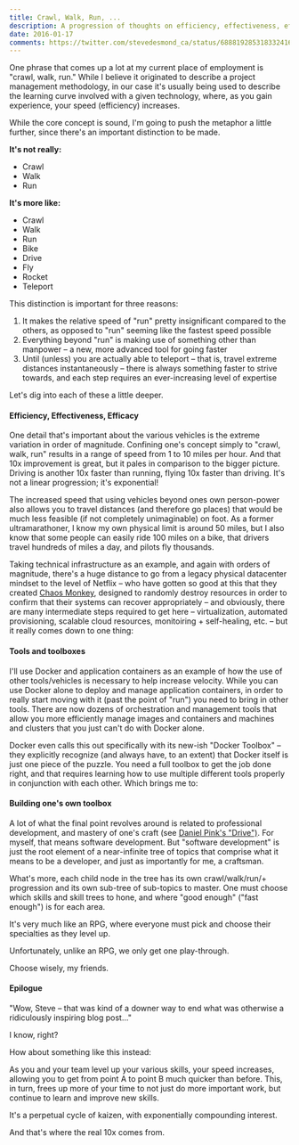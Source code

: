 ```yaml
---
title: Crawl, Walk, Run, ...
description: A progression of thoughts on efficiency, effectiveness, efficacy, tools, toolboxes, professional development, mastery of one's craft, and what 10x really means
date: 2016-01-17
comments: https://twitter.com/stevedesmond_ca/status/688819285318332416
---
```

<p>One phrase that comes up a lot at my current place of employment is "crawl, walk, run." While I believe it originated to describe a project management methodology, in our case it's usually being used to describe the learning curve involved with a given technology, where, as you gain experience, your speed (efficiency) increases.</p>
<p>While the core concept is sound, I'm going to push the metaphor a little further, since there's an important distinction to be made.</p>
<div class="row">
  <div class="col-5 col-sm-3">
    <b>It's not really:</b>
    <ul>
      <li>Crawl</li>
      <li>Walk</li>
      <li>Run</li>
    </ul>
  </div>
  <div class="col-5 col-sm-3">
    <b>It's more like:</b>
    <ul>
      <li>Crawl</li>
      <li>Walk</li>
      <li>Run</li>
      <li>Bike</li>
      <li>Drive</li>
      <li>Fly</li>
      <li>Rocket</li>
      <li>Teleport</li>
    </ul>
  </div>
</div>
<p>This distinction is important for three reasons:</p>
<ol>
  <li>It makes the relative speed of "run" pretty insignificant compared to the others, as opposed to "run" seeming like the fastest speed possible</li>
  <li>Everything beyond "run" is making use of something other than manpower – a new, more advanced tool for going faster</li>
  <li>Until (unless) you are actually able to teleport – that is, travel extreme distances instantaneously – there is always something faster to strive towards, and each step requires an ever-increasing level of expertise</li>
</ol>
<p>Let's dig into each of these a little deeper.</p>
<h4>Efficiency, Effectiveness, Efficacy</h4>
<p>One detail that's important about the various vehicles is the extreme variation in order of magnitude. Confining one's concept simply to "crawl, walk, run" results in a range of speed from 1 to 10 miles per hour. And that 10x improvement is great, but it pales in comparison to the bigger picture. Driving is another 10x faster than running, flying 10x faster than driving. It's not a linear progression; it's exponential!</p>
<p>The increased speed that using vehicles beyond ones own person-power also allows you to travel distances (and therefore go places) that would be much less feasible (if not completely unimaginable) on foot. As a former ultramarathoner, I know my own physical limit is around 50 miles, but I also know that some people can easily ride 100 miles on a bike, that drivers travel hundreds of miles a day, and pilots fly thousands.</p>
<p>Taking technical infrastructure as an example, and again with orders of magnitude, there's a huge distance to go from a legacy physical datacenter mindset to the level of Netflix – who have gotten so good at this that they created <a href="https://github.com/Netflix/SimianArmy/wiki/Chaos-Monkey" target="_blank"><i class="fa fa-github"></i> Chaos Monkey</a>, designed to randomly destroy resources in order to confirm that their systems can recover appropriately – and obviously, there are many intermediate steps required to get here – virtualization, automated provisioning, scalable cloud resources, monitoiring + self-healing, etc. – but it really comes down to one thing:</p>
<h4>Tools and toolboxes</h4>
<p>I'll use Docker and application containers as an example of how the use of other tools/vehicles is necessary to help increase velocity. While you can use Docker alone to deploy and manage application containers, in order to really start moving with it (past the point of "run") you need to bring in other tools. There are now dozens of orchestration and management tools that allow you more efficiently manage images and containers and machines and clusters that you just can't do with Docker alone.</p>
<p>Docker even calls this out specifically with its new-ish "Docker Toolbox" – they explicitly recognize (and always have, to an extent) that Docker itself is just one piece of the puzzle. You need a full toolbox to get the job done right, and that requires learning how to use multiple different tools properly in conjunction with each other. Which brings me to:</p>
<h4>Building one's own toolbox</h4>
<p>A lot of what the final point revolves around is related to professional development, and mastery of one's craft (see <a href="http://www.amazon.com/Drive-Surprising-Truth-About-Motivates/dp/1594484805" target="_blank"><i class="fa fa-book"></i> Daniel Pink's "Drive")</a>. For myself, that means software development. But "software development" is just the root element of a near-infinite tree of topics that comprise what it means to be a developer, and just as importantly for me, a craftsman.</p>
<p>What's more, each child node in the tree has its own crawl/walk/run/+ progression and its own sub-tree of sub-topics to master. One must choose which skills and skill trees to hone, and where "good enough" ("fast enough") is for each area.</p>
<p>It's very much like an RPG, where everyone must pick and choose their specialties as they level up.</p>
<p>Unfortunately, unlike an RPG, we only get one play-through.</p>
<p>Choose wisely, my friends.</p>
<h4>Epilogue</h4>
<p>"Wow, Steve – that was kind of a downer way to end what was otherwise a ridiculously inspiring blog post..."</p>
<p>I know, right?</p>
<p>How about something like this instead:</p>
<p>As you and your team level up your various skills, your speed increases, allowing you to get from point A to point B much quicker than before. This, in turn, frees up more of your time to not just do more important work, but continue to learn and improve new skills.</p>
<p>It's a perpetual cycle of kaizen, with exponentially compounding interest.</p>
<p>And that's where the real 10x comes from.</p>